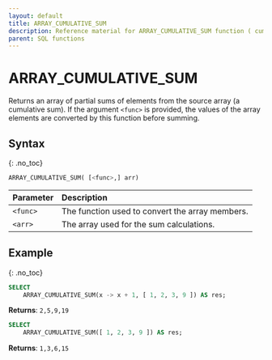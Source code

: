 ```yaml
---
layout: default
title: ARRAY_CUMULATIVE_SUM
description: Reference material for ARRAY_CUMULATIVE_SUM function ( cumulative )
parent: SQL functions
---
```


# ARRAY\_CUMULATIVE\_SUM

Returns an array of partial sums of elements from the source array (a cumulative sum). If the argument `<func>` is provided, the values of the array elements are converted by this function before summing.

## Syntax
{: .no_toc}

```sql
ARRAY_CUMULATIVE_SUM( [<func>,] arr)
```

| Parameter | Description                                     |
| :--------- | :----------------------------------------------- |
| `<func>`  | The function used to convert the array members. |
| `<arr>`   | The array used for the sum calculations.        |

## Example
{: .no_toc}

```sql
SELECT
	ARRAY_CUMULATIVE_SUM(x -> x + 1, [ 1, 2, 3, 9 ]) AS res;
```

**Returns**: `2,5,9,19`

```sql
SELECT
	ARRAY_CUMULATIVE_SUM([ 1, 2, 3, 9 ]) AS res;
```

**Returns**: `1,3,6,15`
